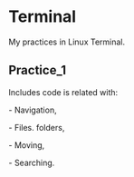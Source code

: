# Terminal
My practices in Linux Terminal.
## Practice_1 
<p> Includes code is related with:</p>
<p>- Navigation,</p>
<p>- Files. folders,</p>
<p>- Moving,</p>
<p>- Searching.</p>
